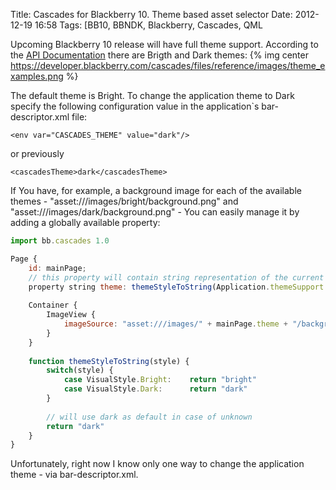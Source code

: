 Title: Cascades for Blackberry 10. Theme based asset selector
Date: 2012-12-19 16:58
Tags: [BB10, BBNDK, Blackberry, Cascades, QML

Upcoming Blackberry 10 release will have full theme support. According to the [API Documentation](https://developer.blackberry.com/cascades/reference/bb__cascades__themesupport.html) there are Brigth and Dark themes:
{% img center https://developer.blackberry.com/cascades/files/reference/images/theme_examples.png %}

The default theme is Bright. To change the application theme to Dark specify the following configuration value in the application`s bar-descriptor.xml file:

```
<env var="CASCADES_THEME" value="dark"/>
```

or previously

```
<cascadesTheme>dark</cascadesTheme>
```

If You have, for example, a background image for each of the available themes - "asset:///images/bright/background.png" and "asset:///images/dark/background.png" - You can easily manage it by adding a globally available property:

```js
import bb.cascades 1.0

Page {
    id: mainPage;
    // this property will contain string representation of the current application theme.
    property string theme: themeStyleToString(Application.themeSupport.theme.colorTheme.style);
    
    Container {
        ImageView {
            imageSource: "asset:///images/" + mainPage.theme + "/background.png"
        }       
    }
    
    function themeStyleToString(style) {
        switch(style) {
            case VisualStyle.Bright:    return "bright"
            case VisualStyle.Dark:      return "dark"
        }
            
        // will use dark as default in case of unknown
        return "dark"
    }
}
```

Unfortunately, right now I know only one way to change the application theme - via bar-descriptor.xml.